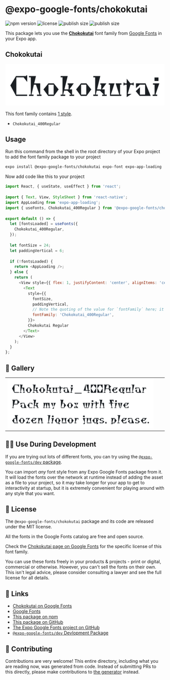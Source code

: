 # @expo-google-fonts/chokokutai

![npm version](https://flat.badgen.net/npm/v/@expo-google-fonts/chokokutai)
![license](https://flat.badgen.net/github/license/expo/google-fonts)
![publish size](https://flat.badgen.net/packagephobia/install/@expo-google-fonts/chokokutai)
![publish size](https://flat.badgen.net/packagephobia/publish/@expo-google-fonts/chokokutai)

This package lets you use the [**Chokokutai**](https://fonts.google.com/specimen/Chokokutai) font family from [Google Fonts](https://fonts.google.com/) in your Expo app.

## Chokokutai

![Chokokutai](./font-family.png)

This font family contains [1 style](#-gallery).

- `Chokokutai_400Regular`

## Usage

Run this command from the shell in the root directory of your Expo project to add the font family package to your project
```sh
expo install @expo-google-fonts/chokokutai expo-font expo-app-loading
```

Now add code like this to your project
```js
import React, { useState, useEffect } from 'react';

import { Text, View, StyleSheet } from 'react-native';
import AppLoading from 'expo-app-loading';
import { useFonts, Chokokutai_400Regular } from '@expo-google-fonts/chokokutai';

export default () => {
  let [fontsLoaded] = useFonts({
    Chokokutai_400Regular,
  });

  let fontSize = 24;
  let paddingVertical = 6;

  if (!fontsLoaded) {
    return <AppLoading />;
  } else {
    return (
      <View style={{ flex: 1, justifyContent: 'center', alignItems: 'center' }}>
        <Text
          style={{
            fontSize,
            paddingVertical,
            // Note the quoting of the value for `fontFamily` here; it expects a string!
            fontFamily: 'Chokokutai_400Regular',
          }}>
          Chokokutai Regular
        </Text>
      </View>
    );
  }
};

```

## 🔡 Gallery


||||
|-|-|-|
|![Chokokutai_400Regular](./Chokokutai_400Regular.ttf.png)||||


## 👩‍💻 Use During Development

If you are trying out lots of different fonts, you can try using the [`@expo-google-fonts/dev` package](https://github.com/expo/google-fonts/tree/master/font-packages/dev#readme).

You can import *any* font style from any Expo Google Fonts package from it. It will load the fonts
over the network at runtime instead of adding the asset as a file to your project, so it may take longer
for your app to get to interactivity at startup, but it is extremely convenient
for playing around with any style that you want.

## 📖 License

The `@expo-google-fonts/chokokutai` package and its code are released under the MIT license.

All the fonts in the Google Fonts catalog are free and open source.

Check the [Chokokutai page on Google Fonts](https://fonts.google.com/specimen/Chokokutai) for the specific license of this font family.

You can use these fonts freely in your products & projects - print or digital, commercial or otherwise. However, you can't sell the fonts on their own. This isn't legal advice, please consider consulting a lawyer and see the full license for all details.

## 🔗 Links

- [Chokokutai on Google Fonts](https://fonts.google.com/specimen/Chokokutai)
- [Google Fonts](https://fonts.google.com/)
- [This package on npm](https://www.npmjs.com/package/@expo-google-fonts/chokokutai)
- [This package on GitHub](https://github.com/expo/google-fonts/tree/master/font-packages/chokokutai)
- [The Expo Google Fonts project on GitHub](https://github.com/expo/google-fonts)
- [`@expo-google-fonts/dev` Devlopment Package](https://github.com/expo/google-fonts/tree/master/font-packages/dev)

## 🤝 Contributing

Contributions are very welcome! This entire directory, including what you are reading now, was generated from code. Instead of submitting PRs to this directly, please make contributions to [the generator](https://github.com/expo/google-fonts/tree/master/packages/generator) instead.
